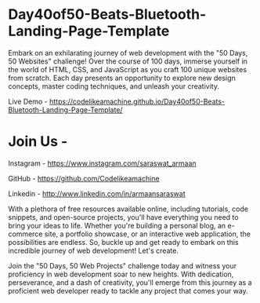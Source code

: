 # Day40of50-Beats-Bluetooth-Landing-Page-Template

Embark on an exhilarating journey of web development with the "50 Days, 50 Websites" challenge! Over the course of 100 days, immerse yourself in the world of HTML, CSS, and JavaScript as you craft 100 unique websites from scratch. Each day presents an opportunity to explore new design concepts, master coding techniques, and unleash your creativity.

Live Demo - https://codelikeamachine.github.io/Day40of50-Beats-Bluetooth-Landing-Page-Template/

# Join Us -

Instagram - https://www.instagram.com/saraswat_armaan

GitHub - https://github.com/Codelikeamachine

Linkedin - http://www.linkedin.com/in/armaansaraswat

With a plethora of free resources available online, including tutorials, code snippets, and open-source projects, you'll have everything you need to bring your ideas to life. Whether you're building a personal blog, an e-commerce site, a portfolio showcase, or an interactive web application, the possibilities are endless.
So, buckle up and get ready to embark on this incredible journey of web development! Let's create.

Join the "50 Days, 50 Web Projects" challenge today and witness your proficiency in web development soar to new heights. With dedication, perseverance, and a dash of creativity, you'll emerge from this journey as a proficient web developer ready to tackle any project that comes your way.

